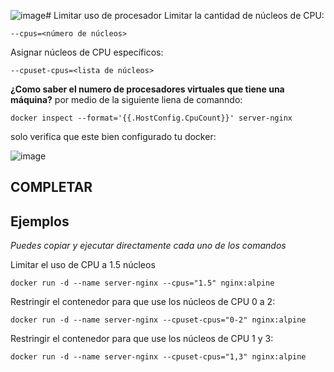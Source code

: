 ![image](https://github.com/DonobanR/2024A-ISWD633-Practica4/assets/135273301/976ffcbf-bce7-44dd-b83e-e86cc25fa7f8)# Limitar uso de procesador
Limitar la cantidad de núcleos de CPU:
```
--cpus=<número de núcleos>
```

Asignar núcleos de CPU específicos:
```
--cpuset-cpus=<lista de núcleos>
```

**¿Como saber el numero de procesadores virtuales que tiene una máquina?**
por medio de la siguiente liena de comanndo:

```
docker inspect --format='{{.HostConfig.CpuCount}}' server-nginx
```

solo verifica que este bien configurado tu docker:

![image](https://github.com/DonobanR/2024A-ISWD633-Practica4/assets/135273301/16309d2c-1a91-48fb-87f1-33dcd4f8564c)


## COMPLETAR

## Ejemplos
_Puedes copiar y ejecutar directamente cada uno de los comandos_

Limitar el uso de CPU a 1.5 núcleos
```
docker run -d --name server-nginx --cpus="1.5" nginx:alpine
```

Restringir el contenedor para que use los núcleos de CPU 0 a 2:
```
docker run -d --name server-nginx --cpuset-cpus="0-2" nginx:alpine
```

Restringir el contenedor para que use los núcleos de CPU 1 y 3:
```
docker run -d --name server-nginx --cpuset-cpus="1,3" nginx:alpine
```
